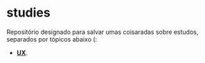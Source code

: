 # studies

Repositório designado para salvar umas coisaradas sobre estudos, separados por tópicos abaixo (:

- **[UX](./ux/ux_basics.md)**.

